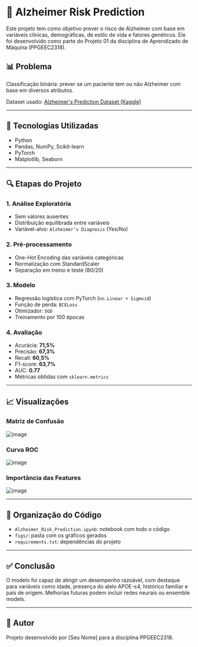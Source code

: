 # 🧠 Alzheimer Risk Prediction

Este projeto tem como objetivo prever o risco de Alzheimer com base em variáveis clínicas, demográficas, de estilo de vida e fatores genéticos. Ele foi desenvolvido como parte do Projeto 01 da disciplina de Aprendizado de Máquina (PPGEEC2318).

## 📊 Problema

Classificação binária: prever se um paciente tem ou não Alzheimer com base em diversos atributos.

Dataset usado: [Alzheimer's Prediction Dataset (Kaggle)](https://www.kaggle.com/datasets/ankushpanday1/alzheimers-prediction-dataset-global)

---

## 🧪 Tecnologias Utilizadas

- Python
- Pandas, NumPy, Scikit-learn
- PyTorch
- Matplotlib, Seaborn

---

## 🔍 Etapas do Projeto

### 1. Análise Exploratória
- Sem valores ausentes
- Distribuição equilibrada entre variáveis
- Variável-alvo: `Alzheimer’s Diagnosis` (Yes/No)

### 2. Pré-processamento
- One-Hot Encoding das variáveis categóricas
- Normalização com StandardScaler
- Separação em treino e teste (80/20)

### 3. Modelo
- Regressão logística com PyTorch (`nn.Linear + Sigmoid`)
- Função de perda: `BCELoss`
- Otimizador: `SGD`
- Treinamento por 100 épocas

### 4. Avaliação
- Acurácia: **71,5%**
- Precisão: **67,3%**
- Recall: **60,5%**
- F1-score: **63,7%**
- AUC: **0.77**
- Métricas obtidas com `sklearn.metrics`

---

## 📈 Visualizações

### Matriz de Confusão

![image](https://github.com/user-attachments/assets/f5b9d3d8-2f2c-45c3-8d7e-b1c786266d33)


### Curva ROC

![image](https://github.com/user-attachments/assets/1e660817-c98b-4ff1-be5a-dd70708ae7a7)


### Importância das Features

![image](https://github.com/user-attachments/assets/c1131d21-01a9-4040-8dc0-ad07878a7b31)


---

## 📁 Organização do Código

- `Alzheimer_Risk_Prediction.ipynb`: notebook com todo o código
- `figs/`: pasta com os gráficos gerados
- `requirements.txt`: dependências do projeto

---

## ✅ Conclusão

O modelo foi capaz de atingir um desempenho razoável, com destaque para variáveis como idade, presença do alelo APOE-ε4, histórico familiar e país de origem. Melhorias futuras podem incluir redes neurais ou ensemble models.

---

## 🧠 Autor

Projeto desenvolvido por [Seu Nome] para a disciplina PPGEEC2318.


